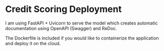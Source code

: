 # Credit Scoring Deployment  

I am using FastAPI + Uvicorn to serve the model which creates automatic
documentation using OpenAPI (Swagger) and ReDoc.

The Dockerfile is included if you would like to containerize the application
and deploy it on the cloud. 
